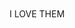 ㅤㅤㅤㅤㅤㅤㅤㅤㅤㅤㅤㅤ<img src="https://files.catbox.moe/bx3hvt.gif" alt="">

ㅤㅤㅤㅤㅤㅤㅤㅤㅤㅤㅤㅤㅤㅤㅤㅤㅤㅤㅤㅤㅤㅤI LOVE THEM
